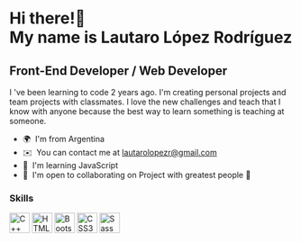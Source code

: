 Hi there!👋 <br>
My name is Lautaro López Rodríguez </br>
========================================

Front-End Developer / Web Developer
-----------------------------------

I 've been learning to code 2 years ago. I'm creating personal projects and team projects with classmates. I love the new challenges and teach that I know with anyone because the best way to learn something is teaching at someone.

*   🌍  I'm from Argentina
*   ✉️  You can contact me at [lautarolopezr@gmail.com](mailto:lautarolopezr@gmail.com )
*   🧠  I'm learning JavaScript
*   🤝  I'm open to collaborating on Project with greatest people 🧡
### Skills
<p align="left">
                               <a href="https://docs.microsoft.com/en-us/cpp/?view=msvc-170" target="_blank" rel="noreferrer"><img src="https://raw.githubusercontent.com/danielcranney/readme-generator/main/public/icons/skills/cplusplus-colored.svg" width="36" height="36" alt="C++" /></a>
                                <a href="https://developer.mozilla.org/en-US/docs/Glossary/HTML5" target="_blank" rel="noreferrer"><img src="https://raw.githubusercontent.com/danielcranney/readme-generator/main/public/icons/skills/html5-colored.svg" width="36" height="36" alt="HTML5" /></a>
                                <a href="https://getbootstrap.com/" target="_blank" rel="noreferrer"><img src="https://raw.githubusercontent.com/danielcranney/readme-generator/main/public/icons/skills/bootstrap-colored.svg" width="36" height="36" alt="Bootstrap" /></a>
                                <a href="https://www.w3.org/TR/CSS/#css" target="_blank" rel="noreferrer"><img src="https://raw.githubusercontent.com/danielcranney/readme-generator/main/public/icons/skills/css3-colored.svg" width="36" height="36" alt="CSS3" /></a>
                                <a href="https://sass-lang.com/" target="_blank" rel="noreferrer"><img src="https://raw.githubusercontent.com/danielcranney/readme-generator/main/public/icons/skills/sass-colored.svg" width="36" height="36" alt="Sass" /></a>
